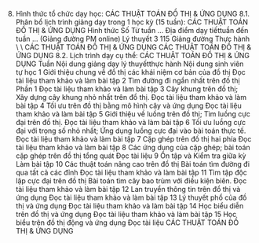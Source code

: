 8. Hình thức tổ chức dạy học: CÁC THUẬT TOÁN ĐỒ THỊ & ỨNG DỤNG
8.1. Phân bổ lịch trình giảng dạy trong 1 học kỳ (15 tuần): CÁC THUẬT TOÁN ĐỒ THỊ & ỨNG DỤNG Hình thức Số Từ tuần ... Địa điểm dạy tiếttuần đến tuần ... (Giảng đường PM online) Lý thuyết 3 115 Giảng đường Thực hành \ \ CÁC THUẬT TOÁN ĐỒ THỊ & ỨNG DỤNG CÁC THUẬT TOÁN ĐỒ THỊ & ỨNG DỤNG 8.2. Lịch trình dạy cụ thể: CÁC THUẬT TOÁN ĐỒ THỊ & ỨNG DỤNG Tuần Nội dung giảng dạy lý thuyếtthực hành Nội dung sinh viên tự học 1 Giới thiệu chung về đồ thị các khái niệm cơ bản của đồ thị Đọc tài liệu tham khảo và làm bài tập
2 Tìm đường đi ngắn nhất trên đồ thị Phần 1 Đọc tài liệu tham khảo và làm bài tập
3 Cây khung trên đồ thị; Xây dựng cây khung nhỏ nhất trên đồ thị. Đọc tài liệu tham khảo và làm bài tập
4 Tối ưu trên đồ thị bằng mô hình cây và ứng dụng Đọc tài liệu tham khảo và làm bài tập
5 Giới thiệu về luồng trên đồ thị; Tìm luồng cực đại trên đồ thị. Đọc tài liệu tham khảo và làm bài tập
6 Tối ưu luồng cực đại với trọng số nhỏ nhất; Ứng dụng luồng cực đại vào bài toán thực tế. Đọc tài liệu tham khảo và làm bài tập
7 Cặp ghép trên đồ thị hai phía Đọc tài liệu tham khảo và làm bài tập
8 Các ứng dụng của cặp ghép; bài toán cặp ghép trên đồ thị tổng quát Đọc tài liệu
9 Ôn tập và Kiểm tra giữa kỳ Làm bài tập
10 Các thuật toán nâng cao trên đồ thị Bài toán tìm đường đi qua tất cả các đỉnh Đọc tài liệu tham khảo và làm bài tập
11 Tìm tập độc lập cực đại trên đồ thị Bài toán tìm cây bao trùm với điều kiện biên. Đọc tài liệu tham khảo và làm bài tập
12 Lan truyền thông tin trên đồ thị và ứng dụng Đọc tài liệu tham khảo và làm bài tập
13 Lý thuyết phổ của đồ thị và ứng dụng Đọc tài liệu tham khảo và làm bài tập
14 Học biểu diễn trên đồ thị và ứng dụng Đọc tài liệu tham khảo và làm bài tập
15 Học biểu trên đồ thị động và ứng dụng Đọc tài liệu
CÁC THUẬT TOÁN ĐỒ THỊ & ỨNG DỤNG
